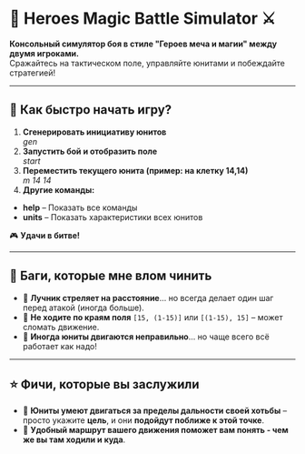 # 🌹 Heroes Magic Battle Simulator ⚔️  

**Консольный симулятор боя в стиле "Героев меча и магии" между двумя игроками.**  
Сражайтесь на тактическом поле, управляйте юнитами и побеждайте стратегией!  

---

## 🚀 **Как быстро начать игру?**  

1. **Сгенерировать инициативу юнитов**  
  *gen*
2. **Запустить бой и отобразить поле**  
  *start*
3. **Переместить текущего юнита (пример: на клетку 14,14)**  
 *m 14 14*
4. **Другие команды:**  
- **help** – Показать все команды  
- **units** – Показать характеристики всех юнитов  

🎮 **Удачи в битве!**  

---

## 🐛 **Баги, которые мне влом чинить**  

- 🎯 **Лучник стреляет на расстояние**… но всегда делает один шаг перед атакой (иногда больше).  
- 🚧 **Не ходите по краям поля** `[15, (1-15)]` или `[(1-15), 15]` – может сломать движение.  
- 🔀 **Иногда юниты двигаются неправильно**… но чаще всего всё работает как надо!  

---

## ⭐ **Фичи, которые вы заслужили**  

- 📌 **Юниты умеют двигаться за пределы дальности своей хотьбы** – просто укажите **цель**, и они **подойдут поближе к этой точке**.
- 📌 **Удобный маршрут вашего движения поможет вам понять - чем же вы там ходили и куда**.
